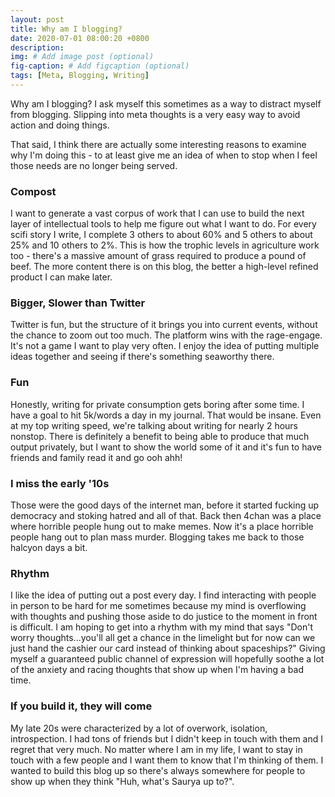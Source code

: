 ```yaml
---
layout: post
title: Why am I blogging?
date: 2020-07-01 08:00:20 +0800
description: 
img: # Add image post (optional)
fig-caption: # Add figcaption (optional)
tags: [Meta, Blogging, Writing]
---
```


Why am I blogging? I ask myself this sometimes as a way to distract myself from blogging. Slipping into meta thoughts is a very easy way to avoid action and doing things.

That said, I think there are actually some interesting reasons to examine why I'm doing this - to at least give me an idea of when to stop when I feel those needs are no longer being served.

### Compost 

I want to generate a vast corpus of work that I can use to build the next layer of intellectual tools to help me figure out what I want to do. For every scifi story I write, I complete 3 others to about 60% and 5 others to about 25% and 10 others to 2%. This is how the trophic levels in agriculture work too - there's a massive amount of grass required to produce a pound of beef. The more content there is on this blog, the better a high-level refined product I can make later.

### Bigger, Slower than Twitter

Twitter is fun, but the structure of it brings you into current events, without the chance to zoom out too much. The platform wins with the rage-engage. It's not a game I want to play very often. I enjoy the idea of putting multiple ideas together and seeing if there's something seaworthy there.

### Fun

Honestly, writing for private consumption gets boring after some time. I have a goal to hit 5k/words a day in my journal. That would be insane. Even at my top writing speed, we're talking about writing for nearly 2 hours nonstop. There is definitely a benefit to being able to produce that much output privately, but I want to show the world some of it and it's fun to have friends and family read it and go ooh ahh!

### I miss the early '10s

Those were the good days of the internet man, before it started fucking up democracy and stoking hatred and all of that. Back then 4chan was a place where horrible people hung out to make memes. Now it's a place horrible people hang out to plan mass murder. Blogging takes me back to those halcyon days a bit.

### Rhythm

I like the idea of putting out a post every day. I find interacting with people in person to be hard for me sometimes because my mind is overflowing with thoughts and pushing those aside to do justice to the moment in front is difficult. I am hoping to get into a rhythm with my mind that says "Don't worry thoughts...you'll all get a chance in the limelight but for now can we just hand the cashier our card instead of thinking about spaceships?" Giving myself a guaranteed public channel of expression will hopefully soothe a lot of the anxiety and racing thoughts that show up when I'm having a bad time.

### If you build it, they will come

My late 20s were characterized by a lot of overwork, isolation, introspection. I had tons of friends but I didn't keep in touch with them and I regret that very much. No matter where I am in my life, I want to stay in touch with a few people and I want them to know that I'm thinking of them. I wanted to build this blog up so there's always somewhere for people to show up when they think "Huh, what's Saurya up to?".
